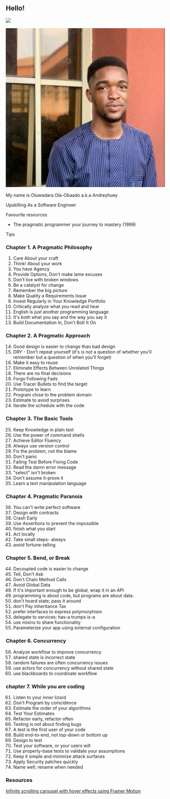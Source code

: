 ## Hello!

![](https://komarev.com/ghpvc/?username=Andreyhuey)

![](./src/assets/avatar.jpeg)

My name is Oluwadara Ola-Obaado a.k.a Andreyhuey

Upskilling As a Software Engineer

Favourite resources

- The pragmatic programmer your journey to mastery (1999)

Tips

### Chapter 1. A Pragmatic Philosophy

1. Care About your craft
2. Think! About your work
3. You have Agency
4. Provide Options, Don't make lame excuses
5. Don't live with broken windows
6. Be a catalyst for change
7. Remember the big picture
8. Make Quality a Requirements Issue
9. Invest Regularly in Your Knowledge Portfolio
10. Critically analyze what you read and hear
11. English is just another programming language
12. It's both what you say and the way you say it
13. Build Documentation In, Don't Bolt It On

### Chapter 2. A Pragmatic Approach

14. Good design is easier to change than bad design
15. DRY - Don't repeat yourself (it's is not a question of whether you'll remember but a question of when you'll forget)
16. Make it easy to reuse
17. Eliminate Effects Between Unrelated Things
18. There are no final decisions
19. Forgo Following Fads
20. Use Tracer Bullets to find the target
21. Prototype to learn
22. Program close to the problem domain
23. Estimate to avoid surprises
24. Iterate the schedule with the code

### Chapter 3. The Basic Tools

25. Keep Knowledge in plain text
26. Use the power of command shells
27. Achieve Editor Fluency
28. Always use version control
29. Fix the problem, not the blame
30. Don't panic
31. Failing Test Before Fixing Code
32. Read the damn error message
33. "select" isn't broken
34. Don't assume it-prove it
35. Learn a text manipulation language

### Chapter 4. Pragmatic Paranoia

36. You can't write perfect software
37. Design with contracts
38. Crash Early
39. Use Assertions to prevent the impossible
40. finish what you start
41. Act locally
42. Take small steps- always
43. avoid fortune-telling

### Chapter 5. Bend, or Break

44. Decoupled code is easier to change
45. Tell, Don't Ask
46. Don't Chain Method Calls
47. Avoid Global Data
48. If it's important enough to be global, wrap it in an API
49. programming is about code, but programs are about data.
50. don't hoard state; pass it around
51. don't Pay inheritance Tax
52. prefer interfaces to express polymorphism
53. delegate to services: has-a trumps is-a
54. use mixins to share functionality
55. Parameterize your app using external configuration

### Chapter 6. Concurrency

56. Analyze workflow to improve concurrency
57. shared state is incorrect state
58. random failures are often concurrency issues
59. use actors for concurrency without shared state
60. use blackboards to coordinate workflow

### chapter 7. While you are coding

61. Listen to your inner lizard
62. Don't Program by coincidence
63. Estimate the order of your algorithms
64. Test Your Estimates
65. Refactor early, refactor often
66. Testing is not about finding bugs
67. A test is the first user of your code
68. Build end-to-end, not top-down or bottom up
69. Design to test
70. Test your software, or your users will
71. Use property-base tests to validate your assumptions
72. Keep it simple and minimize attack surfaces
73. Apply Security patches quickly
74. Name well; rename when needed

### Resources

[Infinite scrolling carousel with hover effects using Framer Motion](https://www.youtube.com/watch?v=Ot4n)
